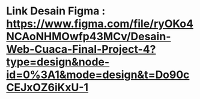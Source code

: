 # Link Desain Figma : https://www.figma.com/file/ryOKo4NCAoNHMOwfp43MCv/Desain-Web-Cuaca-Final-Project-4?type=design&node-id=0%3A1&mode=design&t=Do90cCEJxOZ6iKxU-1
